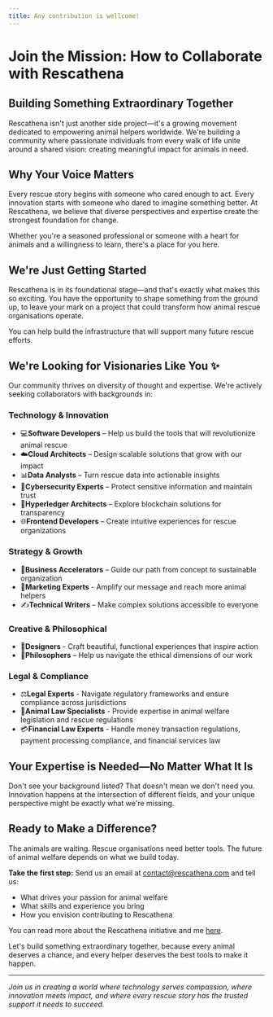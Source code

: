 ```yaml
---
title: Any contribution is wellcome!
---
```


# Join the Mission: How to Collaborate with **Rescathena**

## Building Something Extraordinary Together

Rescathena isn't just another side project—it's a growing movement dedicated to empowering animal helpers worldwide. We're building a community where passionate individuals from every walk of life unite around a shared vision: creating meaningful impact for animals in need.

## Why Your Voice Matters

Every rescue story begins with someone who cared enough to act. Every innovation starts with someone who dared to imagine something better. At Rescathena, we believe that diverse perspectives and expertise create the strongest foundation for change.

Whether you're a seasoned professional or someone with a heart for animals and a willingness to learn, there's a place for you here.

## We're Just Getting Started

Rescathena is in its foundational stage—and that's exactly what makes this so exciting. You have the opportunity to shape something from the ground up, to leave your mark on a project that could transform how animal rescue organisations operate.

You can help build the infrastructure that will support many future rescue efforts.

## We're Looking for Visionaries Like You ✨

Our community thrives on diversity of thought and expertise. We're actively seeking collaborators with backgrounds in:

### Technology & Innovation

- 💻**Software Developers** – Help us build the tools that will revolutionize animal rescue
- ☁️**Cloud Architects** – Design scalable solutions that grow with our impact
- 📊**Data Analysts** – Turn rescue data into actionable insights
- 🔐**Cybersecurity Experts** – Protect sensitive information and maintain trust
- 🔗**Hyperledger Architects** – Explore blockchain solutions for transparency
- 🌐**Frontend Developers** – Create intuitive experiences for rescue organizations

### Strategy & Growth

- 🚀**Business Accelerators** – Guide our path from concept to sustainable organization
- 📣**Marketing Experts** - Amplify our message and reach more animal helpers
- ✍️**Technical Writers** – Make complex solutions accessible to everyone

### Creative & Philosophical

- 🎨**Designers** - Craft beautiful, functional experiences that inspire action
- 💭**Philosophers** – Help us navigate the ethical dimensions of our work

### Legal & Compliance

- ⚖️**Legal Experts** - Navigate regulatory frameworks and ensure compliance across jurisdictions
- 🐾**Animal Law Specialists** - Provide expertise in animal welfare legislation and rescue regulations
- 💳**Financial Law Experts** - Handle money transaction regulations, payment processing compliance, and financial services law

## Your Expertise is Needed—No Matter What It Is

Don't see your background listed? That doesn't mean we don't need you. Innovation happens at the intersection of different fields, and your unique perspective might be exactly what we're missing.

## Ready to Make a Difference?

The animals are waiting. Rescue organisations need better tools. The future of animal welfare depends on what we build today.

**Take the first step:** Send us an email at [contact@rescathena.com](mailto:contact@rescathena.com) and tell us:

- What drives your passion for animal welfare
- What skills and experience you bring
- How you envision contributing to Rescathena

You can read more about the Rescathena initiative and me [here](https://juanmiguelrua.com/posts/rescathena_seed/).

Let's build something extraordinary together, because every animal deserves a chance, and every helper deserves the best tools to make it happen.

---

*Join us in creating a world where technology serves compassion, where innovation meets impact, and where every rescue story has the trusted support it needs to succeed.*
